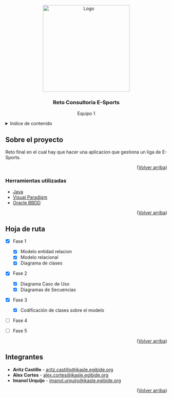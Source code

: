 <div id="top"></div>

<!-- LOGO -->
<br />
<div align="center">
  <a href="https://github.com/ImAleeexx/Reto-DAW">
    <img src="https://i.imgur.com/SUfwHop.png" alt="Logo" width="270" >
  </a>

<h3 align="center">Reto Consultoria E-Sports</h3>

  <p align="center">
    Equipo 1
    <br />
  </p>
</div>



<!-- INDICE -->
<details>
  <summary>Indice de contenido</summary>
  <ol>
    <li>
      <a href="#sobre-el-proyecto">Sobre el proyecto</a>
      <ul>
        <li><a href="#herramientas-utilizadas">Herramientas utilizadas</a></li>
      </ul>
    </li>
    <li><a href="#hoja-de-ruta">Hoja de ruta</a></li>
    <li><a href="#integrantes">Integrantes</a></li>
  </ol>
</details>



<!-- SOBRE EL PROYECTO -->
## Sobre el proyecto

Reto final en el cual hay que hacer una aplicacion que gestiona un liga de E-Sports. 

<p align="right">(<a href="#top">Volver arriba</a>)</p>



### Herramientas utilizadas

* [Java](https://www.java.com/)
* [Visual Paradigm](https://www.visual-paradigm.com/)
* [Oracle BBDD](https://www.oracle.com/es/database/)

<p align="right">(<a href="#top">Volver arriba</a>)</p>




<!-- HOJA DE RUTA -->
## Hoja de ruta

- [x] Fase 1
    - [x] Modelo entidad relacion
    - [x] Modelo relacional
    - [x] Diagrama de clases
- [x] Fase 2
    - [x] Diagrama Caso de Uso
    - [x] Diagramas de Secuencias
- [x] Fase 3 
    - [x] Codificación de clases sobre el modelo
- [ ] Fase 4
- [ ] Fase 5


<p align="right">(<a href="#top">Volver arriba</a>)</p>




<!-- INTEGRANTES -->
## Integrantes

* **Aritz Castillo** - [aritz.castillo@ikasle.egibide.org](mailto:aritz.castillo@ikasle.egibide.org)
* **Alex Cortes** - [alex.cortes@ikasle.egibide.org](mailto:alex.cortes@ikasle.egibide.org)
* **Imanol Urquijo** - [imanol.urquijo@ikasle.egibide.org](mailto:imanol.urquijo@ikasle.egibide.org)

<p align="right">(<a href="#top">Volver arriba</a>)</p>

